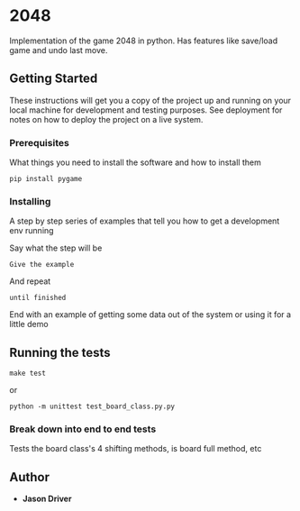  # 2048

Implementation of the game 2048 in python.  Has features like save/load game and undo last move.

## Getting Started

These instructions will get you a copy of the project up and running on your local machine for development and testing purposes. See deployment for notes on how to deploy the project on a live system.

### Prerequisites

What things you need to install the software and how to install them

```
pip install pygame
```

### Installing

A step by step series of examples that tell you how to get a development env running

Say what the step will be

```
Give the example
```

And repeat

```
until finished
```

End with an example of getting some data out of the system or using it for a little demo

## Running the tests

```
make test
```

or

```
python -m unittest test_board_class.py.py
```

### Break down into end to end tests

Tests the board class's 4 shifting methods, is board full method,  etc

## Author

* **Jason Driver** 